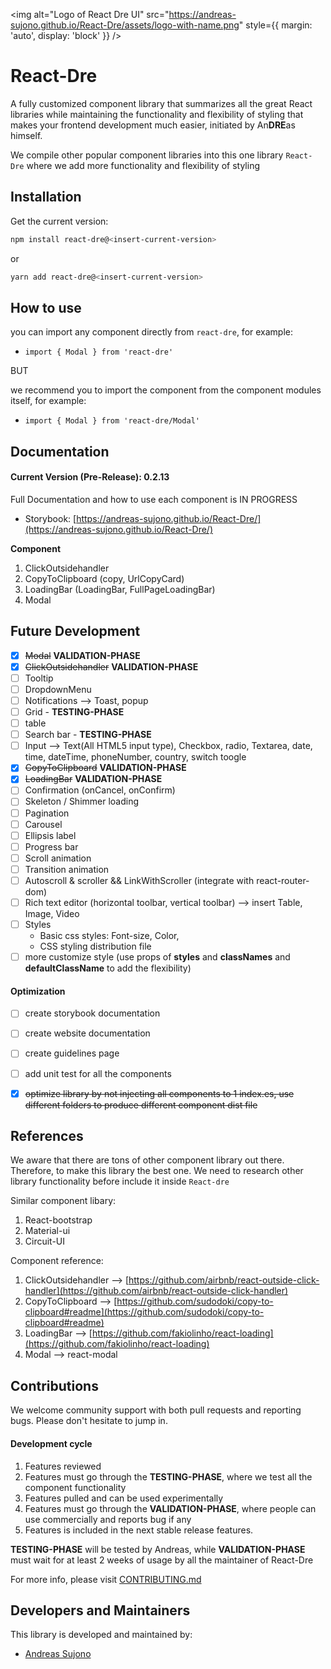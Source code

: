 <img
  alt="Logo of React Dre UI"
  src="https://andreas-sujono.github.io/React-Dre/assets/logo-with-name.png"
  style={{ margin: 'auto', display: 'block' }}
/>

# React-Dre
A fully customized component library that summarizes all the great React libraries while maintaining the functionality and flexibility of styling that makes your frontend development much easier, initiated by An**DRE**as himself.

We compile other popular component libraries into this one library `React-Dre` where we add more functionality and flexibility of styling

## Installation

Get the current version:

```bash
npm install react-dre@<insert-current-version>
```

or

```bash
yarn add react-dre@<insert-current-version>
```

## How to use
you can import any component directly from `react-dre`, for example: 
- `import { Modal } from 'react-dre'`

BUT

we recommend you to import the component from the component modules itself, for example:
- `import { Modal } from 'react-dre/Modal'`


## Documentation
#### Current Version (Pre-Release): 0.2.13
Full Documentation and how to use each component is IN PROGRESS

- Storybook: [https://andreas-sujono.github.io/React-Dre/](https://andreas-sujono.github.io/React-Dre/)

**Component**
1) ClickOutsidehandler
2) CopyToClipboard (copy, UrlCopyCard)
3) LoadingBar (LoadingBar, FullPageLoadingBar)
4) Modal

## Future Development
* [x] ~~Modal~~ **VALIDATION-PHASE**
* [x] ~~ClickOutsidehandler~~ **VALIDATION-PHASE**
* [ ] Tooltip
* [ ] DropdownMenu
* [ ] Notifications --> Toast, popup
* [ ] Grid - **TESTING-PHASE**
* [ ] table
* [ ] Search bar - **TESTING-PHASE**
* [ ] Input --> Text(All HTML5 input type), Checkbox, radio, Textarea, date, time, dateTime, phoneNumber, country, switch toogle
* [x] ~~CopyToClipboard~~ **VALIDATION-PHASE**
* [x] ~~LoadingBar~~ **VALIDATION-PHASE**
* [ ] Confirmation (onCancel, onConfirm)
* [ ] Skeleton / Shimmer loading 
* [ ] Pagination
* [ ] Carousel
* [ ] Ellipsis label
* [ ] Progress bar
* [ ] Scroll animation
* [ ] Transition animation
* [ ] Autoscroll & scroller && LinkWithScroller (integrate with react-router-dom)
* [ ] Rich text editor (horizontal toolbar, vertical toolbar) --> insert Table, Image, Video
* [ ] Styles
    - Basic css styles: Font-size, Color, 
    - CSS styling distribution file
* [ ] more customize style (use props of **styles** and **classNames** and **defaultClassName** to add the flexibility)

#### Optimization
* [ ] create storybook documentation
* [ ] create website documentation
* [ ] create guidelines page
* [ ] add unit test for all the components
* [x] ~~optimize library by not injecting all components to 1 index.es, use different folders to produce different component dist file~~

    
## References

We aware that there are tons of other component library out there. Therefore, to make this library the best one. We need to research other library functionality before include it inside `React-dre`

Similar component libary:
1) React-bootstrap
2) Material-ui
3) Circuit-UI


Component reference:
1) ClickOutsidehandler --> [https://github.com/airbnb/react-outside-click-handler](https://github.com/airbnb/react-outside-click-handler)
2) CopyToClipboard --> [https://github.com/sudodoki/copy-to-clipboard#readme](https://github.com/sudodoki/copy-to-clipboard#readme)
3) LoadingBar --> [https://github.com/fakiolinho/react-loading](https://github.com/fakiolinho/react-loading)
4) Modal --> react-modal

## Contributions
We welcome community support with both pull requests and reporting bugs. Please don't hesitate to jump in.

#### Development cycle
1) Features reviewed 
2) Features must go through the **TESTING-PHASE**, where we test all the component functionality
3) Features pulled and can be used experimentally
4) Features must go through the **VALIDATION-PHASE**, where people can use commercially and reports bug if any
5) Features is included in the next stable release features. 

**TESTING-PHASE** will be tested by Andreas, while **VALIDATION-PHASE** must wait for at least 2 weeks of usage by all the maintainer of React-Dre

For more info, please visit [CONTRIBUTING.md](https://github.com/Andreas-Sujono/React-Dre/blob/master/CONTRIBUTING.md)

## Developers and Maintainers
This library is developed and maintained by:
- [Andreas Sujono](https://github.com/Andreas-Sujono)

<br/>
